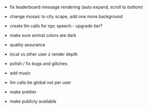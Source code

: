 - fix leaderboard message rendering (auto expand, scroll to bottom)
- change mosaic to city scape, add one more background
- create llm calls for npc speech - upgrade tier?
- make sure animal colors are dark
- quality assurance
- local vs other user z render depth
- polish / fix bugs and glitches
- add music
- llm calls be global not per user
- make prettier

- make publicly available